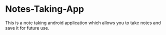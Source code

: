 # Notes-Taking-App
This is a note taking android application which allows you to take notes and save it for future use.
